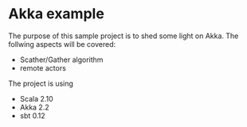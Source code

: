 Akka example
============

The purpose of this sample project is to shed some light on Akka. The follwing aspects will be covered:
- Scather/Gather algorithm
- remote actors

The project is using
- Scala 2.10
- Akka 2.2
- sbt 0.12